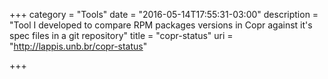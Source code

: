 +++
category = "Tools"
date = "2016-05-14T17:55:31-03:00"
description = "Tool I developed to compare RPM packages versions in Copr against it's spec files in a git repository"
title = "copr-status"
uri = "http://lappis.unb.br/copr-status"

+++

